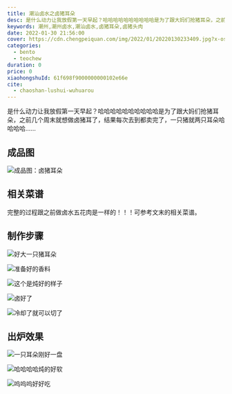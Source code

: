 ```yaml
---
title: 潮汕卤水之卤猪耳朵
desc: 是什么动力让我放假第一天早起？哈哈哈哈哈哈哈哈哈哈是为了跟大妈们抢猪耳朵，之前几个周末就想做卤猪耳了，结果每次去到都卖完了，一只猪就两只耳朵哈哈哈哈…
keywords: 潮州,潮州卤水,潮汕卤水,卤猪耳朵,卤猪头肉
date: 2022-01-30 21:56:00
cover: https://cdn.chengpeiquan.com/img/2022/01/20220130233409.jpg?x-oss-process=image/interlace,1
categories:
  - bento
  - teochew
duration: 0
price: 0
xiaohongshuId: 61f698f9000000000102e66e
cite:
  - chaoshan-lushui-wuhuarou
---
```


是什么动力让我放假第一天早起？哈哈哈哈哈哈哈哈哈哈是为了跟大妈们抢猪耳朵，之前几个周末就想做卤猪耳了，结果每次去到都卖完了，一只猪就两只耳朵哈哈哈哈……

## 成品图

![成品图：卤猪耳朵](https://cdn.chengpeiquan.com/img/2022/01/20220130233625.jpg?x-oss-process=image/interlace,1)

## 相关菜谱

完整的过程跟之前做卤水五花肉是一样的！！！可参考文末的相关菜谱。

## 制作步骤

![好大一只猪耳朵](https://cdn.chengpeiquan.com/img/2022/01/20220130233617.jpg?x-oss-process=image/interlace,1)

![准备好的香料](https://cdn.chengpeiquan.com/img/2022/01/20220130233618.jpg?x-oss-process=image/interlace,1)

![这个是炖好的样子](https://cdn.chengpeiquan.com/img/2022/01/20220130233619.jpg?x-oss-process=image/interlace,1)

![卤好了](https://cdn.chengpeiquan.com/img/2022/01/20220130233620.jpg?x-oss-process=image/interlace,1)

![冷却了就可以切了](https://cdn.chengpeiquan.com/img/2022/01/20220130233621.jpg?x-oss-process=image/interlace,1)

## 出炉效果

![一只耳朵刚好一盘](https://cdn.chengpeiquan.com/img/2022/01/20220130233622.jpg?x-oss-process=image/interlace,1)

![哈哈哈哈炖的好软](https://cdn.chengpeiquan.com/img/2022/01/20220130233623.jpg?x-oss-process=image/interlace,1)

![呜呜呜好好吃](https://cdn.chengpeiquan.com/img/2022/01/20220130233624.jpg?x-oss-process=image/interlace,1)
